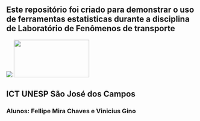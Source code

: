 ## Este repositório foi criado para demonstrar o uso de ferramentas estatisticas durante a disciplina de Laboratório de Fenômenos de transporte
![](https://www.ict.unesp.br/Home/ensino/pos-graduacao/desastresnaturais/logoict_transp.png)
<img src="https://www.ict.unesp.br/Home/ensino/pos-graduacao/desastresnaturais/logoict_transp.png" width="200" height="100"/>
## ICT UNESP São José dos Campos

### Alunos: Fellipe Mira Chaves e Vinicius Gino
